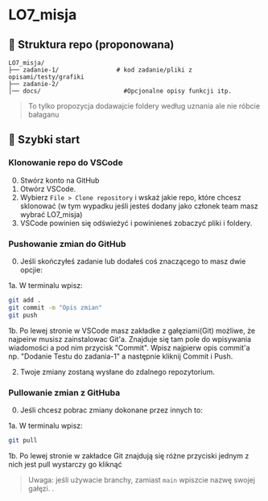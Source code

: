 # LO7_misja

## 📁 Struktura repo (proponowana)

```
LO7_misja/
├── zadanie-1/                # kod zadanie/pliki z opisami/testy/grafiki
├── zadanie-2/                 
│── docs/                       #Opcjonalne opisy funkcji itp.

```

> To tylko propozycja dodawajcie foldery według uznania ale nie róbcie bałaganu

## 🚀 Szybki start

### Klonowanie repo do VSCode

0. Stwórz konto na GitHub
1. Otwórz VSCode.
2. Wybierz `File > Clone repository` i wskaż jakie repo, które chcesz sklonować (w tym wypadku jeśli jesteś dodany jako członek team masz wybrać LO7_misja)
3. VSCode powinien się odświeżyć i powinieneś zobaczyć pliki i foldery.

### Pushowanie zmian do GitHub

0. Jeśli skończyłeś zadanie lub dodałeś coś znaczącego to masz dwie opcjie: 

1a. W terminalu wpisz:

```bash
git add .
git commit -m "Opis zmian"
git push 
```

1b. Po lewej stronie w VSCode masz zakładke z gałęziami(Git) możliwe, że najpeirw musisz zainstalowac Git'a. Znajduje się tam pole do wpisywania wiadomości a pod nim przycisk "Commit".
Wpisz najpierw opis commit'a np. "Dodanie Testu do zadania-1" a następnie kliknij Commit i Push.

2. Twoje zmiany zostaną wysłane do zdalnego repozytorium.


### Pullowanie zmian z GitHuba

0. Jeśli chcesz pobrac zmiany dokonane przez innych to:

1a. W terminalu wpisz:

```bash
git pull
```

1b. Po lewej stronie w zakładce Git znajdują się różne przyciski jednym z nich jest pull wystarczy go kliknąć


> Uwaga: jeśli używacie branchy, zamiast `main` wpiszcie nazwę swojej gałęzi.
.

